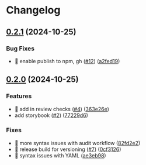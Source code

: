 # Changelog

## [0.2.1](https://github.com/theholocron/react-template/compare/v0.2.0...v0.2.1) (2024-10-25)

### Bug Fixes

-   💚 enable publish to npm, gh ([#12](https://github.com/theholocron/react-template/issues/12)) ([a2fed19](https://github.com/theholocron/react-template/commit/a2fed19a61e8384574c5cec85c6f2591177f554b))

## [0.2.0](https://github.com/theholocron/react-template/compare/v0.1.0...v0.2.0) (2024-10-25)

### Features

-   💚 add in review checks ([#4](https://github.com/theholocron/react-template/issues/4)) ([363e26e](https://github.com/theholocron/react-template/commit/363e26eef7199ed4f0957fbce9679892aab222fb))
-   add storybook ([#2](https://github.com/theholocron/react-template/issues/2)) ([77229d6](https://github.com/theholocron/react-template/commit/77229d633b3d29b9e1d4ccf305049e8016966eca))

### Fixes

-   💚 more syntax issues with audit workflow ([82fd2e2](https://github.com/theholocron/react-template/commit/82fd2e2ed45838c582f27bd10fdc276f0efc2bd5))
-   💚 release build for versioning ([#7](https://github.com/theholocron/react-template/issues/7)) ([0cf3126](https://github.com/theholocron/react-template/commit/0cf31265169f48de4f579a3cfb9c07930a149f1d))
-   💚 syntax issues with YAML ([ae3eb98](https://github.com/theholocron/react-template/commit/ae3eb98c9206e2ac16774fd864366855b6fe43b0))
